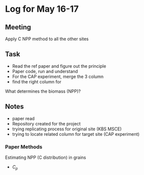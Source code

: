 # Log for May 16-17



## Meeting

Apply C NPP method to all the other sites



## Task

- Read the ref paper and figure out the principle
- Paper code, run and understand
- For the CAP experiment, merge the 3 column 
- find the right column for 



What determines the biomass (NPP)?



## Notes

- paper read
- Repository created for the project
- trying replicating process for original site (KBS MSCE)
- trying to locate related column for target site (CAP experiment)



### Paper Methods

Estimating NPP (C distribution) in grains

- $C_p$